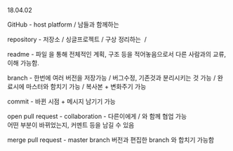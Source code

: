 18.04.02

GitHub - host platform / 남들과 함께하는

repository - 저장소 / 싱글프로젝트 / 구상 정리하는  / 

readme - 파일 을 통해 전체적인 계획, 구조 등을 적어놓음으로서 다른 사람과의 교류, 이해 가능함. 

branch - 한번에 여러 버전을 저장가능 /
	       버그수정, 기존것과 분리시키는 것 가능 /
	       완료시에 마스터와 함치기 가능 /
 	       복사본 + 변화주기 가능
         
commit - 바뀐 시점 + 메시지 남기기 가능

open  pull request - collaboration - 다른이에게 / 와 함께 협업 가능
                     어떤 부분이 바뀌었는지, 커멘트 등을 남길 수 있음 
                     
 merge pull request - master branch 버전과 편집한 branch 와 합치기 가능함 
